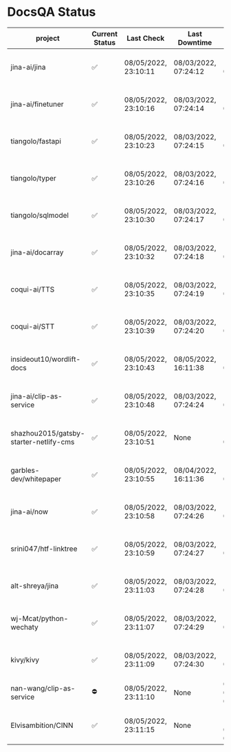 # DocsQA Status

|               project                |Current Status|     Last Check     |   Last Downtime    |              % Uptime              |
|--------------------------------------|--------------|--------------------|--------------------|------------------------------------|
|jina-ai/jina                          |✅            |08/05/2022, 23:10:11|08/03/2022, 07:24:12|148.148 (since 07/29/2022, 16:38:18)|
|jina-ai/finetuner                     |✅            |08/05/2022, 23:10:16|08/03/2022, 07:24:14|148.159 (since 07/29/2022, 16:38:18)|
|tiangolo/fastapi                      |✅            |08/05/2022, 23:10:23|08/03/2022, 07:24:15|148.172 (since 07/29/2022, 16:38:18)|
|tiangolo/typer                        |✅            |08/05/2022, 23:10:26|08/03/2022, 07:24:16|148.172 (since 07/29/2022, 16:38:18)|
|tiangolo/sqlmodel                     |✅            |08/05/2022, 23:10:30|08/03/2022, 07:24:17|148.177 (since 07/29/2022, 16:38:18)|
|jina-ai/docarray                      |✅            |08/05/2022, 23:10:32|08/03/2022, 07:24:18|148.179 (since 07/29/2022, 16:38:18)|
|coqui-ai/TTS                          |✅            |08/05/2022, 23:10:35|08/03/2022, 07:24:19|148.175 (since 07/29/2022, 16:38:18)|
|coqui-ai/STT                          |✅            |08/05/2022, 23:10:39|08/03/2022, 07:24:20|148.180 (since 07/29/2022, 16:38:18)|
|insideout10/wordlift-docs             |✅            |08/05/2022, 23:10:43|08/05/2022, 16:11:38|132.674 (since 07/29/2022, 16:38:18)|
|jina-ai/clip-as-service               |✅            |08/05/2022, 23:10:48|08/03/2022, 07:24:24|148.195 (since 07/29/2022, 16:38:18)|
|shazhou2015/gatsby-starter-netlify-cms|✅            |08/05/2022, 23:10:51|None                |100.000 (since 08/03/2022, 10:30:18)|
|garbles-dev/whitepaper                |✅            |08/05/2022, 23:10:55|08/04/2022, 16:11:36|132.811 (since 07/29/2022, 16:38:18)|
|jina-ai/now                           |✅            |08/05/2022, 23:10:58|08/03/2022, 07:24:26|148.198 (since 07/29/2022, 16:38:18)|
|srini047/htf-linktree                 |✅            |08/05/2022, 23:10:59|08/03/2022, 07:24:27|167.225 (since 07/31/2022, 18:29:28)|
|alt-shreya/jina                       |✅            |08/05/2022, 23:11:03|08/03/2022, 07:24:28|148.194 (since 07/29/2022, 16:38:18)|
|wj-Mcat/python-wechaty                |✅            |08/05/2022, 23:11:07|08/03/2022, 07:24:29|148.203 (since 07/29/2022, 16:38:18)|
|kivy/kivy                             |✅            |08/05/2022, 23:11:09|08/03/2022, 07:24:30|148.201 (since 07/29/2022, 16:38:18)|
|nan-wang/clip-as-service              |⛔️           |08/05/2022, 23:11:10|None                |0.000 (since 08/04/2022, 05:17:56)  |
|Elvisambition/CINN                    |✅            |08/05/2022, 23:11:15|None                |100.000 (since 08/04/2022, 07:09:50)|
